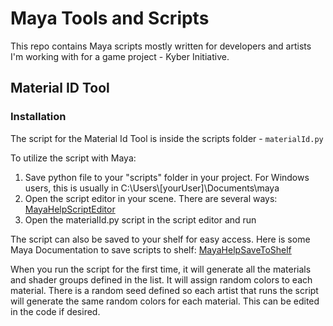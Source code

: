 ﻿# Maya Tools and Scripts
This repo contains Maya scripts mostly written for developers and artists I'm working with for a game project - Kyber Initiative.
## Material ID Tool

### Installation

The script for the Material Id Tool is inside the scripts folder - ```materialId.py```

To utilize the script with Maya:
1. Save python file to your "scripts" folder in your project. For Windows users, this is usually in C:\Users\\[yourUser]\Documents\maya
2. Open the script editor in your scene. There are several ways: [MayaHelpScriptEditor](https://help.autodesk.com/view/MAYAUL/2023/ENU/?guid=GUID-7C861047-C7E0-4780-ACB5-752CD22AB02E)
3. Open the materialId.py script in the script editor and run

The script can also be saved to your shelf for easy access. Here is some Maya Documentation to save scripts to shelf: [MayaHelpSaveToShelf](https://help.autodesk.com/view/MAYAUL/2024/ENU/?guid=GUID-C693E884-F81A-4858-B5D6-3856EB8F394E)

When you run the script for the first time, it will generate all the materials and shader groups defined in the list. It will assign random colors to each material. There is a random seed defined so each artist that runs the script will generate the same random colors for each material. This can be edited in the code if desired.



